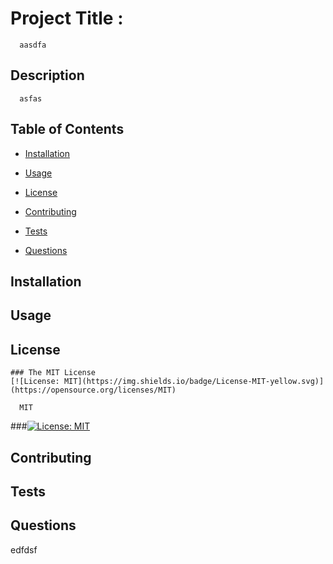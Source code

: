 
  # Project Title :
      aasdfa
  ## Description
      asfas

  ## Table of Contents
  * [Installation](#installation)
  * [Usage](#usage)
     
  * [License](#license)
  
  * [Contributing](#contributing)
  * [Tests](#tests)
  * [Questions](#questions)

  ## Installation


  ## Usage




  ## License
      
    ### The MIT License 
    [![License: MIT](https://img.shields.io/badge/License-MIT-yellow.svg)](https://opensource.org/licenses/MIT) 
    
      MIT
  
###[![License: MIT](https://img.shields.io/badge/License-MIT-yellow.svg)](https://opensource.org/licenses/MIT) 


  ## Contributing



  ## Tests



  ## Questions


edfdsf
